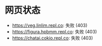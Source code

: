 # 网页状态
- https://veg.linlim.repl.co: 失败 (403)
- https://figura.hpbmm.repl.co: 失败 (403)
- https://chatai.cokio.repl.co: 失败 (403)
